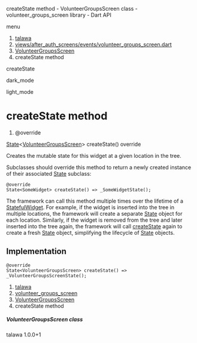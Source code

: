 




createState method - VolunteerGroupsScreen class - volunteer\_groups\_screen library - Dart API







menu

1. [talawa](../../index.html)
2. [views/after\_auth\_screens/events/volunteer\_groups\_screen.dart](../../views_after_auth_screens_events_volunteer_groups_screen/views_after_auth_screens_events_volunteer_groups_screen-library.html)
3. [VolunteerGroupsScreen](../../views_after_auth_screens_events_volunteer_groups_screen/VolunteerGroupsScreen-class.html)
4. createState method

createState


dark\_mode

light\_mode




# createState method


1. @override

[State](https://api.flutter.dev/flutter/widgets/State-class.html)<[VolunteerGroupsScreen](../../views_after_auth_screens_events_volunteer_groups_screen/VolunteerGroupsScreen-class.html)>
createState()
override

Creates the mutable state for this widget at a given location in the tree.

Subclasses should override this method to return a newly created
instance of their associated [State](https://api.flutter.dev/flutter/widgets/State-class.html) subclass:

```
@override
State<SomeWidget> createState() => _SomeWidgetState();

```

The framework can call this method multiple times over the lifetime of
a [StatefulWidget](https://api.flutter.dev/flutter/widgets/StatefulWidget-class.html). For example, if the widget is inserted into the tree
in multiple locations, the framework will create a separate [State](https://api.flutter.dev/flutter/widgets/State-class.html) object
for each location. Similarly, if the widget is removed from the tree and
later inserted into the tree again, the framework will call [createState](../../views_after_auth_screens_events_volunteer_groups_screen/VolunteerGroupsScreen/createState.html)
again to create a fresh [State](https://api.flutter.dev/flutter/widgets/State-class.html) object, simplifying the lifecycle of
[State](https://api.flutter.dev/flutter/widgets/State-class.html) objects.


## Implementation

```
@override
State<VolunteerGroupsScreen> createState() => _VolunteerGroupsScreenState();
```

 


1. [talawa](../../index.html)
2. [volunteer\_groups\_screen](../../views_after_auth_screens_events_volunteer_groups_screen/views_after_auth_screens_events_volunteer_groups_screen-library.html)
3. [VolunteerGroupsScreen](../../views_after_auth_screens_events_volunteer_groups_screen/VolunteerGroupsScreen-class.html)
4. createState method

##### VolunteerGroupsScreen class





talawa
1.0.0+1






